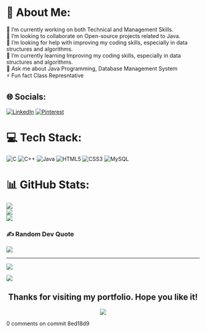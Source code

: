 # 💫 About Me:
🔭 I’m currently working on both Technical and Management Skills.<br>👯 I’m looking to collaborate on Open-source projects related to Java.<br>🤝 I’m looking for help with improving my coding skills, especially in data structures and algorithms.<br>🌱 I’m currently learning Improving my coding skills, especially in data structures and algorithms.<br>💬 Ask me about Java Programming, Database Management System<br>⚡ Fun fact Class Represntative


## 🌐 Socials:
[![LinkedIn](https://img.shields.io/badge/LinkedIn-%230077B5.svg?logo=linkedin&logoColor=white)](https://linkedin.com/in/mayukh-paul-6844a7292) [![Pinterest](https://img.shields.io/badge/Pinterest-%23E60023.svg?logo=Pinterest&logoColor=white)](https://pinterest.com/mayukhpaul64) 

# 💻 Tech Stack:
![C](https://img.shields.io/badge/c-%2300599C.svg?style=for-the-badge&logo=c&logoColor=white) ![C++](https://img.shields.io/badge/c++-%2300599C.svg?style=for-the-badge&logo=c%2B%2B&logoColor=white) ![Java](https://img.shields.io/badge/java-%23ED8B00.svg?style=for-the-badge&logo=openjdk&logoColor=white) ![HTML5](https://img.shields.io/badge/html5-%23E34F26.svg?style=for-the-badge&logo=html5&logoColor=white) ![CSS3](https://img.shields.io/badge/css3-%231572B6.svg?style=for-the-badge&logo=css3&logoColor=white) ![MySQL](https://img.shields.io/badge/mysql-4479A1.svg?style=for-the-badge&logo=mysql&logoColor=white)
# 📊 GitHub Stats:
![](https://github-readme-stats.vercel.app/api?username=mayukhpaul2003&theme=dark&hide_border=false&include_all_commits=false&count_private=false)<br/>
![](https://github-readme-streak-stats.herokuapp.com/?user=mayukhpaul2003&theme=dark&hide_border=false)<br/>
![](https://github-readme-stats.vercel.app/api/top-langs/?username=mayukhpaul2003&theme=dark&hide_border=false&include_all_commits=false&count_private=false&layout=compact)

### ✍️ Random Dev Quote
![](https://quotes-github-readme.vercel.app/api?type=horizontal&theme=radical)


---
[![](https://visitcount.itsvg.in/api?id=mayukhpaul2003&icon=0&color=0)](https://visitcount.itsvg.in)


<img src="https://user-images.githubusercontent.com/73097560/115834477-dbab4500-a447-11eb-908a-139a6edaec5c.gif"></p>
<h2 align="center"> Thanks for visiting my portfolio. Hope you like it!</h2>
<p align="center">
<img src="https://user-images.githubusercontent.com/73097560/115834477-dbab4500-a447-11eb-908a-139a6edaec5c.gif"></p>
0 comments on commit 8ed18d9

<!-- Proudly created with GPRM ( https://gprm.itsvg.in ) -->
